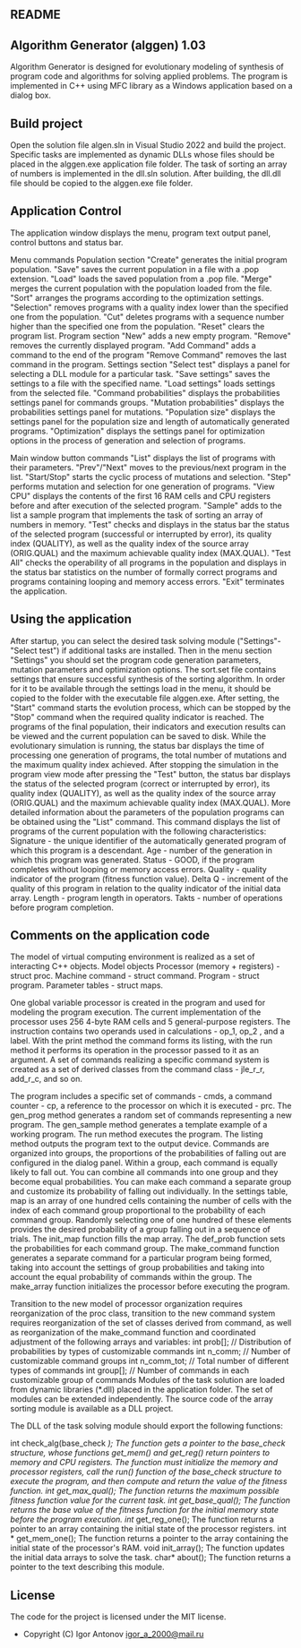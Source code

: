 ﻿## README

## Algorithm Generator (alggen) 1.03

Algorithm Generator is designed for evolutionary modeling of synthesis of program code and algorithms for solving applied problems.
The program is implemented in C++ using MFC library as a Windows application based on a dialog box. 

## Build project 

Open the solution file algen.sln in Visual Studio 2022 and build the project.
Specific tasks are implemented as dynamic DLLs whose files should be placed in the alggen.exe application file folder.
The task of sorting an array of numbers is implemented in the dll.sln solution. After building, the dll.dll file should be copied to the alggen.exe file folder.

## Application Control

The application window displays the menu, program text output panel, control buttons and status bar. 

Menu commands
Population section
"Create" generates the initial program population.
"Save" saves the current population in a file with a .pop extension.
"Load" loads the saved population from a .pop file.
"Merge" merges the current population with the population loaded from the file.
"Sort" arranges the programs according to the optimization settings.
"Selection" removes programs with a quality index lower than the specified one from the population.
"Cut" deletes programs with a sequence number higher than the specified one from the population.
"Reset" clears the program list.
Program section 
"New" adds a new empty program.
"Remove" removes the currently displayed program.
"Add Command" adds a command to the end of the program
"Remove Command" removes the last command in the program.
Settings section
"Select test" displays a panel for selecting a DLL module for a particular task.
"Save settings" saves the settings to a file with the specified name.
"Load settings" loads settings from the selected file.
"Command probabilities" displays the probabilities settings panel for commands groups.
"Mutation probabilities" displays the probabilities settings panel for mutations.
"Population size" displays the settings panel for the population size and length of automatically generated programs.
"Optimization" displays the settings panel for optimization options in the process of generation and selection of programs.

Main window button commands
"List" displays the list of programs with their parameters.
"Prev"/"Next" moves to the previous/next program in the list.
"Start/Stop" starts the cyclic process of mutations and selection.
"Step" performs mutation and selection for one generation of programs.
"View CPU" displays the contents of the first 16 RAM cells and CPU registers before and after execution of the selected program.
"Sample" adds to the list a sample program that implements the task of sorting an array of numbers in memory.
"Test" checks and displays in the status bar the status of the selected program (successful or interrupted by error), its quality index (QUALITY), as well as the quality index of the source array (ORIG.QUAL) and the maximum achievable quality index (MAX.QUAL).
"Test All" checks the operability of all programs in the population and displays in the status bar statistics on the number of formally correct programs and programs containing looping and memory access errors.
"Exit" terminates the application.

## Using the application

After startup, you can select the desired task solving module ("Settings"-"Select test") if additional tasks are installed. Then in the menu section "Settings" you should set the program code generation parameters, mutation parameters and optimization options. 
The sort.set file contains settings that ensure successful synthesis of the sorting algorithm. In order for it to be available through the settings load in the menu, it should be copied to the folder with the executable file alggen.exe.
After setting, the "Start" command starts the evolution process, which can be stopped by the "Stop" command when the required quality indicator is reached. The programs of the final population, their indicators and execution results can be viewed and the current population can be saved to disk. While the evolutionary simulation is running, the status bar displays the time of processing one generation of programs, the total number of mutations and the maximum quality index achieved. 
After stopping the simulation in the program view mode after pressing the "Test" button, the status bar displays the status of the selected program (correct or interrupted by error), its quality index (QUALITY), as well as the quality index of the source array (ORIG.QUAL) and the maximum achievable quality index (MAX.QUAL). 
More detailed information about the parameters of the population programs can be obtained using the "List" command. This command displays the list of programs of the current population with the following characteristics:
Signature - the unique identifier of the automatically generated program of which this program is a descendant.
Age - number of the generation in which this program was generated.
Status - GOOD, if the program completes without looping or memory access errors.
Quality - quality indicator of the program (fitness function value).
Delta Q - increment of the quality of this program in relation to the quality indicator of the initial data array.
Length - program length in operators.
Takts - number of operations before program completion.

## Comments on the application code

The model of virtual computing environment is realized as a set of interacting C++ objects. 
Model objects 
Processor (memory + registers) - struct proc.
Machine command - struct command.
Program - struct program. 
Parameter tables - struct maps.


One global variable processor is created in the program and used for modeling the program execution. The current implementation of the processor uses 256 4-byte RAM cells and 5 general-purpose registers.
The instruction contains two operands used in calculations - op_1, op_2 , and a label. 
With the print method the command forms its listing, with the run method it performs its operation in the processor passed to it as an argument.
A set of commands realizing a specific command system is created as a set of derived classes from the command class - jle_r_r, add_r_c, and so on.


The program includes a specific set of commands - cmds, a command counter - cp, a reference to the processor on which it is executed - prc.
The gen_prog method generates a random set of commands representing a new program.
The gen_sample method generates a template example of a working program.
The run method executes the program.
The listing method outputs the program text to the output device.
Commands are organized into groups, the proportions of the probabilities of falling out are configured in the dialog panel. 
Within a group, each command is equally likely to fall out. You can combine all commands into one group and they become equal probabilities. You can make each command a separate group and customize its probability of falling out individually.
In the settings table, map is an array of one hundred cells containing the number of cells with the index of each command group proportional to the probability of each command group. Randomly selecting one of one hundred of these elements provides the desired probability of a group falling out in a sequence of trials.
The init_map function fills the map array.
The def_prob function sets the probabilities for each command group.
The make_command function generates a separate command for a particular program being formed, taking into account the settings of group probabilities and taking into account the equal probability of commands within the group.
The make_array function initializes the processor before executing the program.

Transition to the new model of processor organization requires reorganization of the proc class, transition to the new command system requires reorganization of the set of classes derived from command, as well as reorganization of the make_command function and coordinated adjustment of the following arrays and variables:
int prob[]; // Distribution of probabilities by types of customizable commands
int n_comm; // Number of customizable command groups
int n_comm_tot; // Total number of different types of commands
int group[]; // Number of commands in each customizable group of commands
Modules of the task solution are loaded from dynamic libraries (*.dll) placed in the application folder. The set of modules can be extended independently. The source code of the array sorting module is available as a DLL project.

The DLL of the task solving module should export the following functions:

int check_alg(base_check *); 
The function gets a pointer to the base_check structure, whose functions get_mem() and get_reg() return pointers to memory and CPU registers. The function must initialize the memory and processor registers, call the run() function of the base_check structure to execute the program, and then compute and return the value of the fitness function. 
int get_max_qual();
The function returns the maximum possible fitness function value for the current task.
int get_base_qual();
The function returns the base value of the fitness function for the initial memory state before the program execution.
int* get_reg_one();
The function returns a pointer to an array containing the initial state of the processor registers.
int * get_mem_one();
The function returns a pointer to the array containing the initial state of the processor's RAM.
void init_array();
The function updates the initial data arrays to solve the task.
char* about();
The function returns a pointer to the text describing this module.

## License

The code for the project is licensed under the MIT license.
* Copyright (C) Igor Antonov igor_a_2000@mail.ru



